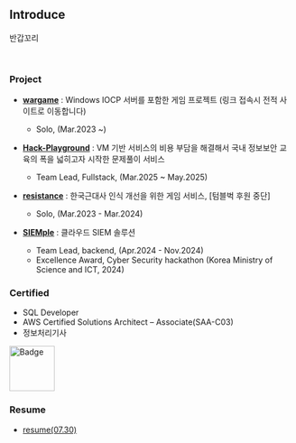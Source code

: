 ## Introduce

반갑꼬리

<br>

### Project
- **[wargame](https://wargamegg.vercel.app)** : Windows IOCP 서버를 포함한 게임 프로젝트 (링크 접속시 전적 사이트로 이동합니다)
  - Solo, (Mar.2023 ~)

- **[Hack-Playground](https://hpground.xyz)** : VM 기반 서비스의 비용 부담을 해결해서 국내 정보보안 교육의 폭을 넓히고자 시작한 문제풀이 서비스
  - Team Lead, Fullstack, (Mar.2025 ~ May.2025)
  
- **[resistance](https://github.com/downfa11/resistance-backend)** : 한국근대사 인식 개선을 위한 게임 서비스, [텀블벅 후원 중단]
  - Solo, (Mar.2023 - Mar.2024)

- **[SIEMple](https://hub.docker.com/r/downfa11/siemple)** : 클라우드 SIEM 솔루션 
  - Team Lead, backend, (Apr.2024 - Nov.2024)
  - Excellence Award, Cyber Security hackathon (Korea Ministry of Science and ICT, 2024)

### Certified
- SQL Developer
- AWS Certified Solutions Architect – Associate(SAA-C03)
- 정보처리기사

<a href="https://www.credly.com/badges/2724a96e-1c69-473b-8be4-9f99de6f113b/public_url">
  <img src="https://images.credly.com/size/220x220/images/0e284c3f-5164-4b21-8660-0d84737941bc/image.png" width="80" height="80" alt="Badge"/>
</a>

<br>

### Resume
- [resume(07.30)](https://drive.google.com/file/d/13z8aJbBgImvuaV9OzM0_irbO4_CFkzHA)

<br>
